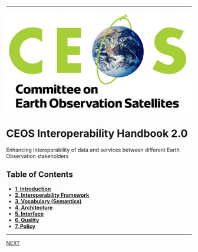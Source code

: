 
***
![](images/CEOS-logo.png)

# **CEOS Interoperability Handbook 2.0**
Enhancing Interoperability of data and services between different Earth Observation stakeholders

## Table of Contents
- [**1. Introduction**](Introduction.md)
- [**2. Interoperability Framework**](Framework.md)
- [**3. Vocabulary (Semantics)**](Vocabulary.md)
- [**4. Architecture**](Architecture.md)
- [**5. Interface**](Interface.md)
- [**6. Quality**](Quality.md)
- [**7. Policy**](Policy.md)

***
[NEXT](Introduction.md)
